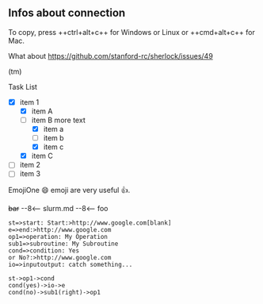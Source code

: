 
## Infos about connection

To copy, press ++ctrl+alt+c++ for Windows or Linux or ++cmd+alt+c++ for Mac.

What about https://github.com/stanford-rc/sherlock/issues/49

(tm)

Task List

- [X] item 1
    * [X] item A
    * [ ] item B
        more text
        + [x] item a
        + [ ] item b
        + [x] item c
    * [X] item C
- [ ] item 2
- [ ] item 3

EmojiOne :smile: emoji are very useful :thumbsup:.

~~bar~~
--8<--
slurm.md
--8<--
foo

```flow
st=>start: Start:>http://www.google.com[blank]
e=>end:>http://www.google.com
op1=>operation: My Operation
sub1=>subroutine: My Subroutine
cond=>condition: Yes
or No?:>http://www.google.com
io=>inputoutput: catch something...

st->op1->cond
cond(yes)->io->e
cond(no)->sub1(right)->op1
```



